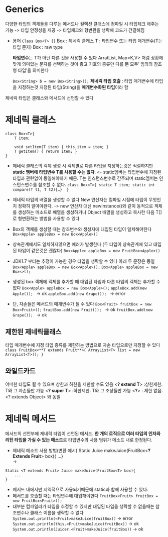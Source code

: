 # Generics
다양한 타입의 객체들을 다루는 메서드나 컬렉션 클래스에 컴파일 시 타입체크 해주는 기능
-> 타입 안정성을 제공
-> 타입체크와 형변환을 생략해 코드가 간결해짐

* 용어
	`Class Box<T> {}`
	Box<T> 	: 제네릭 클래스
	T		: 타입변수 또는 타입 매개변수(T는 타입 문자)
	Box		: raw type

	**타입변수**는 T가 아닌 다른 것을 사용할 수 있다
	ArratList<E>, Map<K,V> 처럼 상황에 맞게 의미있는 문자를 선택하는 것이 좋고
	기호의 종류만 다를 뿐 모두’ 임의의 참조형 타입’을 의미한다

	`Box<String> b = new Box<String>();`
	**제네릭 타입 호출** : 타입 매개변수에 타입을 지정하는것
	지정된 타입(String)을 **매개변수화된 타입**이라 함



제네릭 타입은 클래스와 메서드에 선언할 수 있다
# 제네릭 클래스
```
class Box<T>{
	T item;

	void setItem(T item) { this.item = item; }
	T getItem() { return item; } 
}
```

* 제네릭 클래스의 객체 생성 시 객체별로 다른 타입을 지정하는것은 적절하지만 **static 멤버에 타입변수 T를 사용할 수는 없다**. 
<- static멤버는 타입변수에 지정된 타입과 관련없이 동일해야하기 때문.
 T는 인스턴스변수로 간주되며 static멤버는 인스턴스변수를 참조할 수 없다.
`class Box<T>{
	static T item;
	static int compare(T t1, T t2){…} 
}`

* 제네릭 타입의 배열을 생성할 수 없다
New 연산자는 컴파일 시점에 타입이 무엇인지 정확히 알아야한다.
-> new 연산자 대신 newInstance()와 같이 동적으로 객체를 생성하는 메소드로 배열을 생성하거나 Object 배열을 생성하고 복사한 다음 T[]로 형변환하는 방법을 사용할 수 있다
* Box<T>의 객체를 생성할 때는 참조변수와 생성자에 대입된 타입이 일치해야한다
`Box<Apple> appleBox = new Box<Apple>()`
* 상속관계에서도 일치하지않으면 에러가 발생한다
(두 타입이 상속관계에 있고 대입된 타입이 같은것은 괜찮다)
`Box<Apple> appleBox = new FruitBox<Apple>()`
* JDK1.7 부터는 추정이 가능한 경우 타입을 생략할 수 있다
아래 두 문장은 동일
`Box<Apple> appleBox = new Box<Apple>();`
`Box<Apple> appleBox = new Box<>();`
* 생성된 box<T> 객체에 객체를 추가할 때 대입된 타입과 다른 타입의 객체는 추가할 수 없다
`Box<Apple> appleBox = new Box<Apple>();`
`appleBox.add(new Apple()); ` -> ok
`appleBox.add(new Grape()); ` -> error
* 단,  자손들은 메서드의 매개변수가 될 수 있다
`Box<Fruit> fruitBox = new Box<Fruit>();`
`fruitBox.add(new Fruit()); ` -> ok
`fruitBox.add(new Grape()); ` -> ok

## 제한된 제네릭클래스
타입 매개변수에 지정 타입 종류를 제한하는 방법으로 자손 타입으로만 지정할 수 있다
`class FruitBox<**T extends Fruit**>{
	ArrayList<T> list = new ArrayList<T>();
}`

## 와일드카드
어떠한 타입도 될 수 있으며 상한과 하한을 제한할 수도 있음
<**? extend T**>	:상한제한. T와 그 자손들만 가능
<**? super T**>		:하한제한. T와 그 조상들만 가능
<**?**>				: 제한 없음. <? extends Object> 와 동일



# 제네릭 메서드
메서드의 선언부에 제네릭 타입이 선언된 메서드. **한 개의 로직으로 여러 타입의 인자와 리턴 타입을 가실 수 있는 메소드**로 타입변수의 사용 범위가 메소드 내로 한정된다.

* 제네릭 메소드 사용 방법(변환 예시)
 Static Juice makeJuice(FruitBox<**? Extends Fruit**> box){ …}  
->
```
Static <T extends Fruit> Juice makeJuice(FruitBox<T> box){
	...
}
```

* 메서드 내에서만 지역적으로 사용되기때문에 static과 함께 사용할 수 있다.
* 메서드를 호출할 때는 타입변수에 대입해야한다
`FruitBox<Fruit> fruitBox = new FruitBox<Fruit>();`
* 대부분 컴파일러가 타입을 추정할 수 있지만 대입된 타입을 생략할 수 없을때는 참조변수나 클래스 이름을 생략할 수 없다
 `System.out.println(<Fruit>makeJuice(fruitBox))` -> error
 `System.out.println(this.<Fruit>makeJuice(fruitBox))` -> ok
 `System.out.println(Juicer.<Fruit>makeJuice(fruitBox))` -> ok
